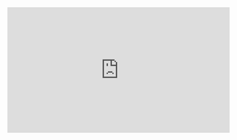 <div class="slide-embed">
  <iframe
    src="https://uscedu-my.sharepoint.com/personal/mlgelman_usc_edu/_layouts/15/Doc.aspx?sourcedoc={31c106da-ec68-4a5f-956a-490d2b218f29}&action=embedview&wdAr=1.7777777777777777"
    frameborder="0"
    allowfullscreen
  ></iframe>
</div>

<style>
  /* center the block and let it span the full page width (cap optional) */
  .slide-embed {
    position: relative;
    width: 100%;
    max-width: 1200px;   /* optional: remove if you want truly edge-to-edge */
    margin: 0 auto;      /* centers the container */
  }

  /* responsive 16:9 ratio using the padding-top hack */
  .slide-embed::before {
    content: "";
    display: block;
    padding-top: 56.25%; /* 9/16 = 0.5625 */
  }

  /* make the iframe fill the container */
  .slide-embed iframe {
    position: absolute;
    inset: 0;
    width: 100%;
    height: 100%;
    border: 0;
  }

  /* optional: cap height on very tall screens */
  @media (min-height: 700px) {
    .slide-embed { max-height: 85vh; }
    .slide-embed iframe { height: 100%; }
  }
</style>
